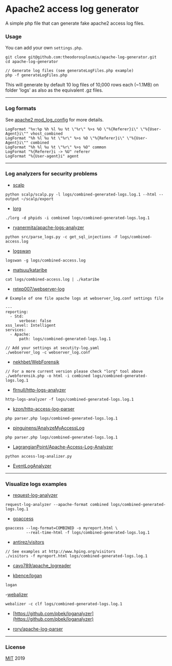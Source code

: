 # Apache2 access log generator
A simple php file that can generate fake apache2 access log files.

### Usage
You can add your own `settings.php`.

```
git clone git@github.com:theodorosploumis/apache-log-generator.git
cd apache-log-generator

// Generate log files (see generateLogFiles.php example)
php -f generateLogFiles.php
```
This will generate by default 10 log files of 10,000 rows each (~1.1MB) 
on folder 'logs' as also as the equivalent .gz files.

---

### Log formats

See [apache2 mod_log_config](http://httpd.apache.org/docs/current/mod/mod_log_config.html) for more details.

```
LogFormat "%v:%p %h %l %u %t \"%r\" %>s %O \"%{Referer}i\" \"%{User-Agent}i\"" vhost_combined
LogFormat "%h %l %u %t \"%r\" %>s %O \"%{Referer}i\" \"%{User-Agent}i\"" combined
LogFormat "%h %l %u %t \"%r\" %>s %O" common
LogFormat "%{Referer}i -> %U" referer
LogFormat "%{User-agent}i" agent
```

---

### Log analyzers for security problems

- [scalp](https://github.com/BalloonPlanet/apache-scalp)
```
python scalp/scalp.py -l logs/combined-generated-logs.log.1 --html --output ~/scalp/export
```

- [lorg](https://github.com/jensvoid/lorg)
```
./lorg -d phpids -i combined logs/combined-generated-logs.log.1
```

- [ryanermita/apache-logs-analyzer](https://github.com/ryanermita/apache-logs-analyzer)
```
python src/parse_logs.py -c get_sql_injections -F logs/combined-access.log
```

- [logswan](https://www.logswan.org/)
```
logswan -g logs/combined-access.log
```

- [matsuu/kataribe](https://github.com/matsuu/kataribe)
```
cat logs/combined-access.log | ./kataribe
```

- [retep007/webserver-log](https://github.com/retep007/webserver-log)
```
# Example of one file apache logs at webserver_log.conf settings file

---
reporting:
  - Std:
      verbose: false
xss_level: Intelligent
services:
  - Apache:
      path: logs/combined-generated-logs.log.1

```

```
// Add your settings at secutity-log.yaml
./webserver_log -c webserver_log.conf
```

- [nekhbet/WebForensik](https://github.com/nekhbet/WebForensik)
```
// For a more current version please check "lorg" tool above
./webforensik.php -o html -i combined logs/combined-generated-logs.log.1
```

- [flrnull/http-logs-analyzer](https://github.com/flrnull/http-logs-analyzer)
```
http-logs-analyzer -f logs/combined-generated-logs.log.1
```

- [kzon/http-access-log-parser](https://github.com/kzon/http-access-log-parser)
```
php parser.php logs/combined-generated-logs.log.1
```

- [pinguinens/AnalyzeMyAccessLog](https://github.com/pinguinens/AnalyzeMyAccessLog)
```
php parser.php logs/combined-generated-logs.log.1
```

- [LagrangianPoint/Apache-Access-Log-Analyzer](https://github.com/LagrangianPoint/Apache-Access-Log-Analyzer)
```
python access-log-analizer.py
```

- [EventLogAnalyzer](https://www.manageengine.com/products/eventlog/)

---

### Visualize logs examples
- [request-log-analyzer](https://github.com/wvanbergen/request-log-analyzer) 
```
request-log-analyzer --apache-format combined logs/combined-generated-logs.log.1
```

- [goaccess](https://goaccess.io)
```
goaccess --log-format=COMBINED -o myreport.html \
         --real-time-html -f logs/combined-generated-logs.log.1
```

- [antirez/visitors](https://github.com/antirez/visitors)
```
// See examples at http://www.hping.org/visitors
./visitors -f myreport.html logs/combined-generated-logs.log.1
```

- [cavo789/apache_logreader](https://github.com/cavo789/apache_logreader)


- [kbence/logan](https://github.com/kbence/logan)
```
logan 
```

-[webalizer](http://www.webalizer.org)
```
webalizer -c clf logs/combined-generated-logs.log.1
```

- [https://github.com/pbek/loganalyzer](https://github.com/pbek/loganalyzer)

- [rory/apache-log-parser](https://github.com/rory/apache-log-parser)


---

### License
[MIT](LICENSE) 2019
